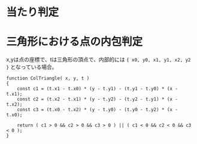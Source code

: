 # 当たり判定

# 三角形における点の内包判定

x,yは点の座標で、tは三角形の頂点で、内部的には `{ x0, y0, x1, y1, x2, y2 }` となっている場合。

```
function ColTriangle( x, y, t )
{
	const c1 = (t.x1 - t.x0) * (y - t.y1) - (t.y1 - t.y0) * (x - t.x1);
	const c2 = (t.x2 - t.x1) * (y - t.y2) - (t.y2 - t.y1) * (x - t.x2);
	const c3 = (t.x0 - t.x2) * (y - t.y0) - (t.y0 - t.y2) * (x - t.x0);

	return ( c1 > 0 && c2 > 0 && c3 > 0 ) || ( c1 < 0 && c2 < 0 && c3 < 0 );
}
```
